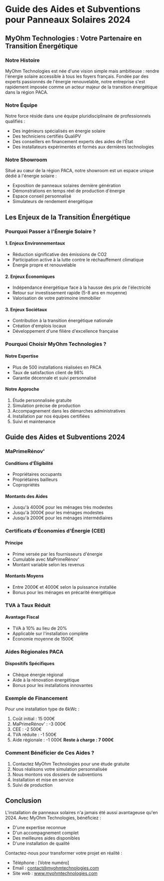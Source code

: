 # Guide des Aides et Subventions pour Panneaux Solaires 2024

## MyOhm Technologies : Votre Partenaire en Transition Énergétique

### Notre Histoire
MyOhm Technologies est née d'une vision simple mais ambitieuse : rendre l'énergie solaire accessible à tous les foyers français. Fondée par des experts passionnés de l'énergie renouvelable, notre entreprise s'est rapidement imposée comme un acteur majeur de la transition énergétique dans la région PACA.

### Notre Équipe
Notre force réside dans une équipe pluridisciplinaire de professionnels qualifiés :
- Des ingénieurs spécialisés en énergie solaire
- Des techniciens certifiés QualiPV
- Des conseillers en financement experts des aides de l'État
- Des installateurs expérimentés et formés aux dernières technologies

### Notre Showroom
Situé au cœur de la région PACA, notre showroom est un espace unique dédié à l'énergie solaire :
- Exposition de panneaux solaires dernière génération
- Démonstrations en temps réel de production d'énergie
- Espace conseil personnalisé
- Simulateurs de rendement énergétique

## Les Enjeux de la Transition Énergétique

### Pourquoi Passer à l'Énergie Solaire ?

#### 1. Enjeux Environnementaux
- Réduction significative des émissions de CO2
- Participation active à la lutte contre le réchauffement climatique
- Énergie propre et renouvelable

#### 2. Enjeux Économiques
- Indépendance énergétique face à la hausse des prix de l'électricité
- Retour sur investissement rapide (5-8 ans en moyenne)
- Valorisation de votre patrimoine immobilier

#### 3. Enjeux Sociétaux
- Contribution à la transition énergétique nationale
- Création d'emplois locaux
- Développement d'une filière d'excellence française

### Pourquoi Choisir MyOhm Technologies ?

#### Notre Expertise
- Plus de 500 installations réalisées en PACA
- Taux de satisfaction client de 98%
- Garantie décennale et suivi personnalisé

#### Notre Approche
1. Étude personnalisée gratuite
2. Simulation précise de production
3. Accompagnement dans les démarches administratives
4. Installation par nos équipes certifiées
5. Suivi et maintenance

## Guide des Aides et Subventions 2024

### MaPrimeRénov'

#### Conditions d'Éligibilité
- Propriétaires occupants
- Propriétaires bailleurs
- Copropriétés

#### Montants des Aides
- Jusqu'à 4000€ pour les ménages très modestes
- Jusqu'à 3000€ pour les ménages modestes
- Jusqu'à 2000€ pour les ménages intermédiaires

### Certificats d'Économies d'Énergie (CEE)

#### Principe
- Prime versée par les fournisseurs d'énergie
- Cumulable avec MaPrimeRénov'
- Montant variable selon les revenus

#### Montants Moyens
- Entre 2000€ et 4000€ selon la puissance installée
- Bonus pour les ménages en précarité énergétique

### TVA à Taux Réduit

#### Avantage Fiscal
- TVA à 10% au lieu de 20%
- Applicable sur l'installation complète
- Économie moyenne de 1500€

### Aides Régionales PACA

#### Dispositifs Spécifiques
- Chèque énergie régional
- Aide à la rénovation énergétique
- Bonus pour les installations innovantes

### Exemple de Financement

Pour une installation type de 6kWc :
1. Coût initial : 15 000€
2. MaPrimeRénov' : -3 000€
3. CEE : -2 500€
4. TVA réduite : -1 500€
5. Aide régionale : -1 000€
**Reste à charge : 7 000€**

### Comment Bénéficier de Ces Aides ?

1. Contactez MyOhm Technologies pour une étude gratuite
2. Nous réalisons votre simulation personnalisée
3. Nous montons vos dossiers de subventions
4. Installation et mise en service
5. Suivi de production

## Conclusion

L'installation de panneaux solaires n'a jamais été aussi avantageuse qu'en 2024. Avec MyOhm Technologies, bénéficiez :
- D'une expertise reconnue
- D'un accompagnement complet
- Des meilleures aides disponibles
- D'une installation de qualité

Contactez-nous pour transformer votre projet en réalité :
- Téléphone : [Votre numéro]
- Email : contact@myohmtechnologies.com
- Site web : www.myohmtechnologies.com
